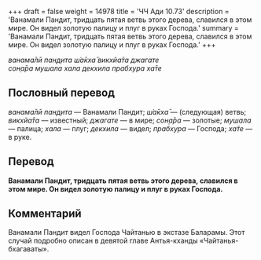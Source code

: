 +++
draft = false
weight = 14978
title = 'ЧЧ Ади 10.73'
description = 'Ванамали Пандит, тридцать пятая ветвь этого дерева, славился в этом мире. Он видел золотую палицу и плуг в руках Господа.'
summary = 'Ванамали Пандит, тридцать пятая ветвь этого дерева, славился в этом мире. Он видел золотую палицу и плуг в руках Господа.'
+++

_ванама̄лӣ пан̣д̣ита ш́а̄кха̄ викхйа̄та джагате  
сон̣а̄ра мушала хала декхила прабхура ха̄те_

## Пословный перевод

_ванама̄лӣ_ _пан̣д̣ита_ — Ванамали Пандит; _ш́а̄кха̄_ — (следующая) ветвь; _викхйа̄та_ — известный; _джагате_ — в мире; _сон̣а̄ра_ — золотые; _мушала_ — палица; _хала_ — плуг; _декхила_ — видел; _прабхура_ — Господа; _ха̄те_ — в руке.

## Перевод

**Ванамали Пандит, тридцать пятая ветвь этого дерева, славился в этом мире. Он видел золотую палицу и плуг в руках Господа.**

## Комментарий

Ванамали Пандит видел Господа Чайтанью в экстазе Баларамы. Этот случай подробно описан в девятой главе Антья-кханды «Чайтанья-бхагаваты».
